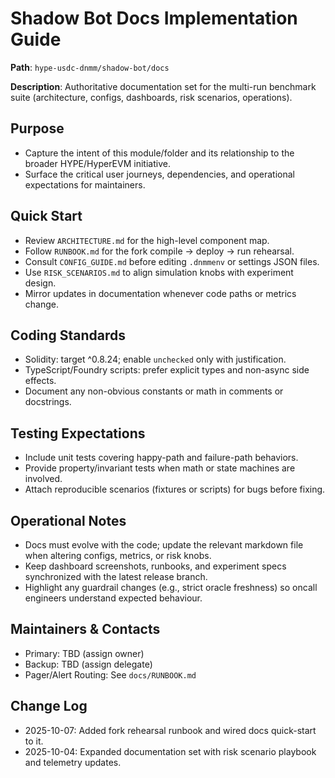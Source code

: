 # Shadow Bot Docs Implementation Guide

**Path**: `hype-usdc-dnmm/shadow-bot/docs`

**Description**: Authoritative documentation set for the multi-run benchmark suite (architecture, configs, dashboards, risk scenarios, operations).

## Purpose
- Capture the intent of this module/folder and its relationship to the broader HYPE/HyperEVM initiative.
- Surface the critical user journeys, dependencies, and operational expectations for maintainers.

## Quick Start
- Review `ARCHITECTURE.md` for the high-level component map.
- Follow `RUNBOOK.md` for the fork compile -> deploy -> run rehearsal.
- Consult `CONFIG_GUIDE.md` before editing `.dnmmenv` or settings JSON files.
- Use `RISK_SCENARIOS.md` to align simulation knobs with experiment design.
- Mirror updates in documentation whenever code paths or metrics change.

## Coding Standards
- Solidity: target ^0.8.24; enable `unchecked` only with justification.
- TypeScript/Foundry scripts: prefer explicit types and non-async side effects.
- Document any non-obvious constants or math in comments or docstrings.

## Testing Expectations
- Include unit tests covering happy-path and failure-path behaviors.
- Provide property/invariant tests when math or state machines are involved.
- Attach reproducible scenarios (fixtures or scripts) for bugs before fixing.

## Operational Notes
- Docs must evolve with the code; update the relevant markdown file when altering configs, metrics, or risk knobs.
- Keep dashboard screenshots, runbooks, and experiment specs synchronized with the latest release branch.
- Highlight any guardrail changes (e.g., strict oracle freshness) so oncall engineers understand expected behaviour.

## Maintainers & Contacts
- Primary: TBD (assign owner)
- Backup: TBD (assign delegate)
- Pager/Alert Routing: See `docs/RUNBOOK.md`

## Change Log
- 2025-10-07: Added fork rehearsal runbook and wired docs quick-start to it.
- 2025-10-04: Expanded documentation set with risk scenario playbook and telemetry updates.
